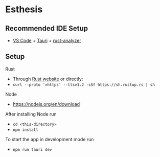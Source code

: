 # Esthesis

## Recommended IDE Setup

- [VS Code](https://code.visualstudio.com/) + [Tauri](https://marketplace.visualstudio.com/items?itemName=tauri-apps.tauri-vscode) + [rust-analyzer](https://marketplace.visualstudio.com/items?itemName=rust-lang.rust-analyzer)

## Setup

Rust
- Through [Rust website](https://www.rust-lang.org/tools/install) or directly:
- `curl --proto '=https' --tlsv1.2 -sSf https://sh.rustup.rs | sh`

Node
- https://nodejs.org/en/download

After installing Node run
- `cd <this-directory>`
- `npm install`

To start the app in development mode run
- `npm run tauri dev`